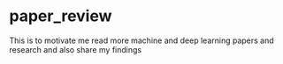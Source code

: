 # paper_review
This is to motivate me read more machine and deep learning papers and research and also share my findings
